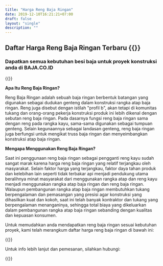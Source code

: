 ```yaml
---
title: "Harga Reng Baja Ringan"
date: 2019-12-10T16:21:21+07:00
draft: false
layout: "single"
description: ""
---
```


## Daftar Harga Reng Baja Ringan Terbaru {{<bulan-tahun>}}
### Dapatkan semua kebutuhan besi baja untuk proyek konstruksi anda di BAJA.CO.ID

{{<adsense-display>}}

**Apa Itu Reng Baja Ringan?**

Reng Baja Ringan adalah sebuah baja ringan berbentuk batangan yang digunakan sebagai dudukan genteng dalam konstruksi rangka atap baja ringan. Reng juga disebut dengan istilah "profil b", akan tetapi di komunitas tukang dan orang-orang pekerja konstruksi produk ini lebih dikenal dengan sebutan reng baja ringan. Pada dasarnya fungsi reng baja ringan sama dengan reng pada rangka kayu, sama-sama digunakan sebagai tumpuan genteng. Selain kegunaannya sebagai landasan genteng, reng baja ringan juga berfungsi untuk mengikat truss baja ringan dan menyeimbangkan konstruksi atap baja ringan.

**Mengapa Menggunakan Reng Baja Ringan?**

Saat ini penggunaan reng baja ringan sebagai pengganti reng kayu sudah sangat marak karena harga reng baja ringan yang relatif terjangkau oleh masyarakat. Selain faktor harga yang terjangkau, faktor daya tahan produk dan kelebihan lain seperti tidak terbakar api menjadi pendukung utama beralihnya minat masyarakat dari menggunakan rangka atap dan reng kayu menjadi menggunakan rangka atap baja ringan dan reng baja ringan. Walaupun pembangunan rangka atap baja ringan membutuhkan tukang berpengalaman dan pemasangan yang presisi agar konstruksi yang dihasilkan kuat dan kokoh, saat ini telah banyak kontraktor dan tukang yang berpengalaman menanganinya, sehingga total biaya yang dikeluarkan dalam pembangunan rangka atap baja ringan sebanding dengan kualitas dan kepuasan konsumen.

Untuk memudahkan anda mendapatkan reng baja ringan sesuai kebutuhan proyek, kami telah merangkum daftar harga reng baja ringan di bawah ini:

{{<harga-reng-baja-ringan>}}

Untuk info lebih lanjut dan pemesanan, silahkan hubungi:

{{<adsense-display>}}